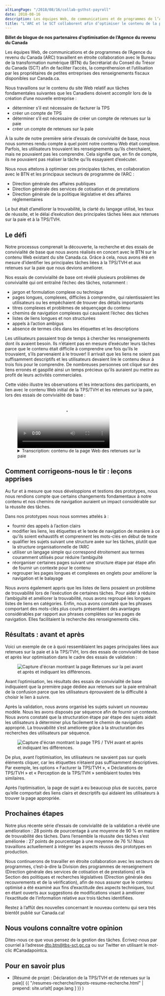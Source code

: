 ```yaml
---
altLangPage: "/2018/08/16/collab-gsthst-payroll"
date: 2018-08-16
description: Les équipes Web, de communications et de programmes de l’Agence du revenu du Canada (ARC) travaillent en étroite collaboration avec le Bureau de la transformation numérique (BTN) afin de faciliter l’accès, la compréhension et l’utilisation par les propriétaires de petites entreprises des renseignements fiscaux disponibles sur Canada.ca.
title: "L’ARC et le SCT collaborent afin d’optimiser le contenu de la page Web consacrée à la TPS/TVH et aux retenues sur la paie"
---
```


**Billet de blogue de nos partenaires d’optimisation de l’Agence du revenu du Canada**

Les équipes Web, de communications et de programmes de l’Agence du revenu du Canada (ARC) travaillent en étroite collaboration avec le Bureau de la transformation numérique (BTN) du Secrétariat du Conseil du Trésor du Canada (SCT) afin de faciliter l’accès, la compréhension et l’utilisation par les propriétaires de petites entreprises des renseignements fiscaux disponibles sur Canada.ca.

Nous travaillons sur le contenu du site Web relatif aux tâches fondamentales suivantes que les Canadiens doivent accomplir lors de la création d’une nouvelle entreprise&nbsp;:

* déterminer s’il est nécessaire de facturer la TPS
* créer un compte de TPS
* déterminer s’il est nécessaire de créer un compte de retenues sur la paie
* créer un compte de retenues sur la paie

À la suite de notre première série d’essais de convivialité de base, nous nous sommes rendu compte à quel point notre contenu Web était complexe. Parfois, les utilisateurs trouvaient les renseignements qu’ils cherchaient, mais ne pouvaient pas les comprendre. Cela signifie que, en fin de compte, ils ne pouvaient pas réaliser la tâche qu’ils essayaient d’exécuter.

Nous nous attelons à optimiser ces principales tâches, en collaboration avec le BTN et les principaux secteurs de programme de l’ARC&nbsp;:

* Direction générale des affaires publiques
* Direction générale des services de cotisation et de prestations
* Direction générale de la politique législative et des affaires réglementaires

Le but était d’améliorer la trouvabilité, la clarté du langage utilisé, les taux de réussite, et le délai d’exécution des principales tâches liées aux retenues sur la paie et à la TPS/TVH.


## Le défi

Notre processus comprenait la découverte, la recherche et des essais de convivialité de base que nous avons réalisés en concert avec le BTN sur le contenu Web existant du site Canada.ca. Grâce à cela, nous avons été en mesure d’identifier les principales tâches liées à la TPS/TVH et aux retenues sur la paie que nous devions améliorer.

Nos essais de convivialité de base ont révélé plusieurs problèmes de convivialité qui ont entraîné l’échec des tâches, notamment&nbsp;:

* jargon et formulation complexe ou technique
* pages longues, complexes, difficiles à comprendre, qui ralentissaient les utilisateurs ou les empêchaient de trouver des détails importants
* titres complexes et problèmes de séquençage du contenu
* chemins de navigation complexes qui causaient l’échec des tâches
* listes de liens longues et non structurées
* appels à l’action ambigus
* absence de termes clés dans les étiquettes et les descriptions

Les utilisateurs passaient trop de temps à chercher les renseignements dont ils avaient besoin. Ils n’étaient pas en mesure d’exécuter leurs tâches parce que le contenu était difficile à comprendre une fois qu’ils le trouvaient, s’ils parvenaient à le trouver! Il arrivait que les liens ne soient pas suffisamment descriptifs et les utilisateurs devaient lire le contenu deux à trois fois pour le comprendre. De nombreuses personnes ont cliqué sur des liens erronés et gaspillé ainsi un temps précieux qu’ils auraient pu mettre au profit de leurs activités commerciales.

Cette vidéo illustre les observations et les interactions des participants, en lien avec le contenu Web initial de la TPS/TVH et les retenues sur la paie, lors des essais de convivialité de base&nbsp;:


<figure class="wb-mltmd wb-init video">
	<video poster="/images/taxes-impots/payroll-content-video-poster.jpg" title="contenu de la page Web des retenues sur la paie">
		<source type="video/mp4" src="/images/taxes-impots/payroll-content-fr.mp4" />
	</video>
  <figcaption>
    <details>
      <summary>Transcription: contenu de la page Web des retenues sur la paie</summary>
      <p>(Participant)</p>
      <p>(Vidéo où une personne examine la page «&nbsp;Aperçu des retenues sur la paie&nbsp;» à Canada.ca. Le participant fait défiler doucement vers le haut et le bas.)</p>
      <p>Je ne vois pas vraiment…</p>
      <p>(Le participant clique pour accéder à la page «&nbsp;RC4110 Employé ou travailleur indépendant?&nbsp;»)</p>
      <p>Ça ne m’aide pas à trouver. Non, ce n’est pas très évident d'ici...</p>
      <p>(Modérateur)</p>
      <p>En effet</p>
      <p>(Participant)</p>
      <p>…de trouver ces renseignments.</p>
      <p>(Le participant clique sur le bouton «&nbsp;précédent&nbsp;», et retourne à la page «&nbsp;Aperçu des retenues sur la paie&nbsp;». Il défile vers le haut et le bas, puis il passe la souris sur l’hyperlien intitulé «&nbsp;Les responsabilités de l’employeur – Les étapes de retenues sur la paie&nbsp;».)</p>
      <p>Ce devrait être dans les responsabilités de l’employeur… </p>
      <p>(Il défile à nouveau vers le bas, puis il défile vers le haut jusqu’à l’hyperlien intitulé «&nbsp;Les responsabilités de l’employeur – Les étapes de retenues sur la paie&nbsp;».)</p>
      <p>…mais, je ne trouve pas vraiment…</p>
      <p>(Il clique sur l’hyperlien intitulé «&nbsp;Les responsabilités de l’employeur – Les étapes de retenues sur la paie&nbsp;», et il se trouve sur cette page. Il commence à lire les étapes sur la page.)</p>
      <p>«&nbsp;Déterminer votre statut&nbsp;»…</p>
      <p>(Il défile vers le bas, puis vers le haut. Il passe la souris sur le mot «&nbsp;employeur&nbsp;» sous le titre «&nbsp;Étape 1&nbsp;: Déterminer votre statut&nbsp;».)</p>
      <p>Vous êtes manifestement un employeur, mais j'ai besoin de plus de renseignmentss.</p>
      <p>(Il clique sur le mot «&nbsp;employeur&nbsp;», puis la page qui s’ouvre s’intitule «&nbsp;Êtes-vous un employeur?&nbsp;» Il défile doucement vers le bas jusqu’à la fin de la page.)</p>
      <p>Bon, bien, ce n’est pas très utile.</p>
    </details>
  </figcaption>
</figure>


## Comment corrigeons-nous le tir&nbsp;: leçons apprises

Au fur et à mesure que nous développions et testions des prototypes, nous nous rendions compte que certains changements fondamentaux à notre contenu et nos chemins de navigation auraient un impact considérable sur la réussite des tâches.

Dans nos prototypes nous nous sommes attelés à&nbsp;:

* fournir des appels à l’action clairs
* modifier les liens, les étiquettes et le texte de navigation de manière à ce qu’ils soient exhaustifs et comprennent les mots-clés en début de texte
* qualifier les sujets suivant une structure axée sur les tâches, plutôt que la structure organisationnelle de l’ARC
* utiliser un langage simple qui correspond étroitement aux termes couramment utilisés pour réduire l’ambiguïté
* réorganiser certaines pages suivant une structure étape par étape afin de fournir un contexte pour le contenu
* regrouper les pages longues et complexes en onglets pour améliorer la navigation et le balayage

Nous avons également appris que les listes de liens posaient un problème de trouvabilité lors de l’exécution de certaines tâches. Pour aider à réduire l’ambiguïté et améliorer la trouvabilité, nous avons regroupé les longues listes de liens en catégories. Enfin, nous avons constaté que les phrases comportant des mots-clés plus courts présentaient des avantages considérables par rapport aux phrases complètes sur les pages de navigation. Elles facilitaient la recherche des renseignements clés.

## Résultats&nbsp;: avant et après

Voici un exemple de ce à quoi ressemblaient les pages principales liées aux retenues sur la paie et à la TPS/TVH, lors des essais de convivialité de base et après leur optimisation dans le cadre des essais de validation&nbsp;:

<figure>
  <img class="img-responsive" alt="Capture d'écran montrant la page Retenues sur la pei avant et après et indiquant les différences." src="/images/taxes-impots/payroll-before-after-fr.png">
</figure>

Avant l’optimisation, les résultats des essais de convivialité de base indiquaient que la première page dédiée aux retenues sur la paie entraînait de la confusion parce que les utilisateurs éprouvaient de la difficulté à choisir le lien à suivre.

Après la validation, nous avons organisé les sujets suivant un nouveau modèle. Nous les avons disposés par séquence afin de fournir un contexte. Nous avons constaté que la structuration étape par étape des sujets aidait les utilisateurs à déterminer plus facilement le chemin de navigation approprié. La trouvabilité s’est améliorée grâce à la structuration des recherches des utilisateurs par séquence.

<figure>
  <img class="img-responsive" alt="Capture d'écran montrant la page TPS / TVH avant et après et indiquant les différences." src="/images/taxes-impots/gsthst-before-after-fr.png">
</figure>

De plus, avant l’optimisation, les utilisateurs ne savaient pas sur quels éléments cliquer, car les étiquettes n’étaient pas suffisamment descriptives. Par exemple, les options «&nbsp;Facturer la TPS/TVH&nbsp;», «&nbsp;Déclarations de TPS/TVH&nbsp;» et «&nbsp;Perception de la TPS/TVH&nbsp;» semblaient toutes très similaires.

Après l’optimisation, la page de sujet a eu beaucoup plus de succès, parce qu’elle comportait des liens clairs et descriptifs qui aidaient les utilisateurs à trouver la page appropriée.


## Prochaines étapes

Notre plus récente série d’essais de convivialité de la validation a révélé une amélioration&nbsp;: 28 points de pourcentage à une moyenne de 90&nbsp;% en matière de trouvabilité des tâches. Dans l’ensemble la réussite des tâches s’est améliorée&nbsp;: 27 points de pourcentage à une moyenne de 76&nbsp;%! Nous travaillons actuellement à intégrer les aspects réussis des prototypes en production.

Nous continuerons de travailler en étroite collaboration avec les secteurs de programmes, c’est-à-dire la Division des programmes de renseignement (Direction générale des services de cotisation et de prestations) et la Section des politiques et recherches législatives (Direction générale des recouvrements et de la vérification), afin de nous assurer que le contenu optimisé a été examiné aux fins d’exactitude des aspects techniques, tout en étant ouverts aux suggestions de modifications visant à améliorer l’exactitude de l’information relative aux trois tâches identifiées.

Restez à l’affût des nouvelles concernant le nouveau contenu qui sera très bientôt publié sur Canada.ca!

## Nous voulons connaître votre opinion
Dites-nous ce que vous pensez de la gestion des tâches. Écrivez-nous par courriel à l’adresse [dto.btn@tbs-sct.gc.ca](mailto:dto.btn@tbs-sct.gc.ca) ou sur Twitter en utilisant le mot-clic #Canadapointca.

## Pour en savoir plus

* [Résumé de projet&nbsp;: Déclaration de la TPS/TVH et de retenues sur la paie]( {{ "/resumes-recherche/impots-resume-recherche.html" | prepend: site.urlalt[ page.lang ] }} )
